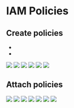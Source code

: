 # IAM Policies

## Create policies
- 
- 

<img src="./IAM_Setup_01.png">
<img src="./IAM_Setup_02.png">
<img src="./IAM_Setup_03.png">
<img src="./IAM_Setup_04.png">
<img src="./IAM_Setup_05.png">
<img src="./IAM_Setup_06.png">

## Attach policies

<img src="./IAM_Setup_07.png">
<img src="./IAM_Setup_08.png">
<img src="./IAM_Setup_09.png">
<img src="./IAM_Setup_11.png">
<img src="./IAM_Setup_12.png">
<img src="./IAM_Setup_13.png">
<img src="./IAM_Setup_14.png">